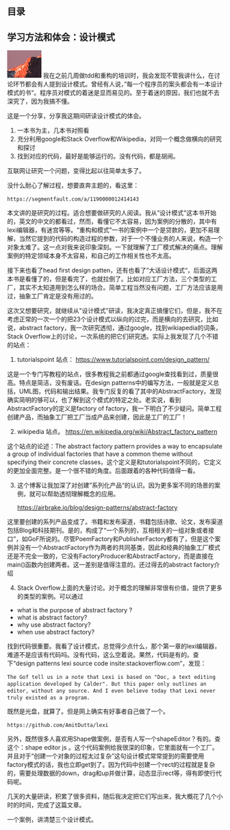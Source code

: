## 目录



## 学习方法和体会：设计模式
![alt](img.png)
我在之前几周做tdd和重构的培训时，我会发现不管我讲什么，在讨论环节都会有人提到设计模式。曾经有人说，”每一个程序员的案头都会有一本设计模式的书“。程序员对模式的着迷是显而易见的。至于着迷的原因，我们也就不去深究了，因为我搞不懂。

这是一个分享，分享我这期间研读设计模式的体会。

1. 一本书为主，几本书对照看
2. 充分利用google和Stack Overflow和Wikipedia，对同一个概念做横向的研究和探讨
3. 找到对应的代码，最好是能够运行的。没有代码，都是胡闹。


互联网让研究一个问题，变得比起以往简单太多了。

没什么耐心了解过程，想要直奔主题的，看这里：

	https://segmentfault.com/a/1190000012414143 

本文讲的是研究的过程。适合想要做研究的人阅读。我从“设计模式"这本书开始的，英文的中文的都看过，然而，看懂它不太容易，因为案例的分散的，其中有lexi编辑器，有迷宫等等。“重构和模式”一书的案例中一个是贷款的，更加不易理解，当然它提到的代码的构造过程的参数，对于一个不懂业务的人来说，构造一个对象太难了。这一点对我来说印象深刻。一下就理解了工厂模式解决的痛点。理解案例的特定领域本身不太容易，和自己的工作相关性也不太高。

接下来也看了head first design patten，还有也看了”大话设计模式“，后面这两本书是看懂了的，但是看完了，也就拉倒了。比如对应工厂方法，三个类型的工厂，其实不太知道用到怎么样的场合。简单工程当然没有问题，工厂方法应该是用过，抽象工厂肯定是没有用过的。

这次又想要研究，就继续从"设计模式"研读，我决定真正搞懂它们，但是，我不在考虑正常的一次一个的把23个设计模式以纵向的过完，而是横向的去研究，比如说，abstract factory，我一次研究透彻，通过google，找到wikiapedia的词条，Stack Overflow上的讨论，一次系统的把它们研究透。实际上我发现了几个不错的站点：

1. tutorialspoint 站点： https://www.tutorialspoint.com/design_pattern/

这是一个专门写教程的站点，很多教程我之前都通过google查找看到过，质量很高。特点是简洁，没有废话。在design patterns中的编写方法，一般就是定义总括，UML图，代码和输出结果。我专门反复的看了其中的AbstractFactory，发现确实简明的够可以，也了解到这个模式的特定之处。老实说，看到AbstractFactory的定义是factory of factory，我一下明白了不少疑问。简单工程创建产品，而抽象工厂把工厂当成产品来创建，因此是工厂的工厂！

2. wikipedia  站点。 https://en.wikipedia.org/wiki/Abstract_factory_pattern


这个站点的论述：The abstract factory pattern provides a way to encapsulate a group of individual factories that have a common theme without specifying their concrete classes，这个定义是和tutorialspoint不同的，它定义的更加全面完整。是一个很不错的角度。后面跟着的各种代码值得一看。

3. 这个博客让我加深了对创建”系列化产品“的认识。因为更多案不同的场景的案例，就可以帮助透彻理解概念的应用。

 	https://airbrake.io/blog/design-patterns/abstract-factory

 这里要创建的系列产品变成了。书籍和发布渠道，书籍包括诗歌、论文，发布渠道包括Blog和科技期刊。是的，构成了“一个系列的，互相相关的一组对象或者接口”，如GoF所说的。尽管PoemFactory和PublisherFactory都有了，但是这个案例并没有一个AbstractFactory作为两者的共同基类，因此和经典的抽象工厂模式还是不完全一致的，它没有FactoryProducer和AbstractFactory，而是直接在main()函数内创建两者。这一差别是值得注意的。还过得去的abstract factory介绍 

4. Stack Overflow上面的大量讨论。对于概念的理解非常很有价值，提供了更多的类型的案例。可以通过

- what is the purpose of abstract factory ? 
- what is  abstract factory?
- why use abstract factory?
- when use abstract factory?

找到代码很重要。我看了设计模式，总觉得少点什么，那个第一章的lexi编辑器，难道不是应该有代码吗。没有代码，这么空着说。果然，代码是有的。查下“design patterns lexi source code insite:stackoverflow.com”，发现：

	The Gof tell us in a note that Lexi is based on "Doc, a text editing application developed by Calder". But this paper only outlines an editor, without any source. And I even believe today that Lexi never truly existed as a program.

既然是光盘，就算了。但是网上确实有好事者自己做了一个。

	https://github.com/AmitDutta/lexi

另外，既然很多人喜欢用Shape做案例，是否有人写一个shapeEditor？有的。查这个：shape editor js 。这个代码案例给我很深的印象，它里面就有一个工厂。并且对于“创建一个对象的过程太过复杂”这句设计模式常常提到的需要使用factory模式的话，我也立即get到了。因为代码中创建一个rect的过程就是复杂的，需要处理数据的down，drag和up并做计算，动态显示rect等，得有即使行代码呢。


几天的大量研读，积累了很多资料，随后我决定把它们写出来，我大概花了几个小时的时间，完成了这篇文章。

一个案例，讲清楚三个设计模式。